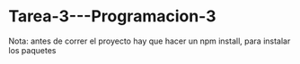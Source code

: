 # Tarea-3---Programacion-3
Nota: antes de correr el proyecto hay que hacer un npm install, para instalar los paquetes
